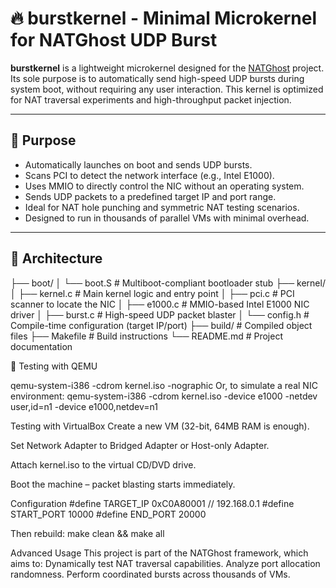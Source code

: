 # 🔥 burstkernel - Minimal Microkernel for NATGhost UDP Burst

**burstkernel** is a lightweight microkernel designed for the [NATGhost](https://github.com/yourusername/natghost) project. Its sole purpose is to automatically send high-speed UDP bursts during system boot, without requiring any user interaction. This kernel is optimized for NAT traversal experiments and high-throughput packet injection.

---

## 🚀 Purpose

- Automatically launches on boot and sends UDP bursts.
- Scans PCI to detect the network interface (e.g., Intel E1000).
- Uses MMIO to directly control the NIC without an operating system.
- Sends UDP packets to a predefined target IP and port range.
- Ideal for NAT hole punching and symmetric NAT testing scenarios.
- Designed to run in thousands of parallel VMs with minimal overhead.

---

## 🧠 Architecture

├── boot/
│ └── boot.S # Multiboot-compliant bootloader stub
├── kernel/
│ ├── kernel.c # Main kernel logic and entry point
│ ├── pci.c # PCI scanner to locate the NIC
│ ├── e1000.c # MMIO-based Intel E1000 NIC driver
│ ├── burst.c # High-speed UDP packet blaster
│ └── config.h # Compile-time configuration (target IP/port)
├── build/ # Compiled object files
├── Makefile # Build instructions
└── README.md # Project documentation

🧪 Testing with QEMU

qemu-system-i386 -cdrom kernel.iso -nographic
Or, to simulate a real NIC environment:
qemu-system-i386 -cdrom kernel.iso -device e1000 -netdev user,id=n1 -device e1000,netdev=n1

Testing with VirtualBox
Create a new VM (32-bit, 64MB RAM is enough).

Set Network Adapter to Bridged Adapter or Host-only Adapter.

Attach kernel.iso to the virtual CD/DVD drive.

Boot the machine – packet blasting starts immediately.


Configuration
#define TARGET_IP   0xC0A80001  // 192.168.0.1
#define START_PORT  10000
#define END_PORT    20000

Then rebuild:
make clean && make all


Advanced Usage
This project is part of the NATGhost framework, which aims to:
Dynamically test NAT traversal capabilities.
Analyze port allocation randomness.
Perform coordinated bursts across thousands of VMs.

